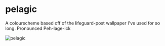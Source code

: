 # pelagic

A colourscheme based off of the lifeguard-post wallpaper I've used for so long. Pronounced Peh-lage-ick

![pelagic](https://github.com/JSpeedie/pelagic/wiki/Pelagic.png)
